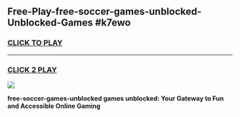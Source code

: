
## Free-Play-free-soccer-games-unblocked-Unblocked-Games #k7ewo
<h3>
<a href="https://news.freeplayer.one?title=free-soccer-games-unblocked&ref=8M">CLICK TO PLAY</a></h3>
<hr>

<h3>
<a href="https://news.freeplayer.one?title=free-soccer-games-unblocked&ref=8M">CLICK 2 PLAY</a>
  
</h3>

<a href="https://news.freeplayer.one?title=free-soccer-games-unblocked&ref=8M"><img src="https://clearcache.store/games.png"></a>


**free-soccer-games-unblocked games unblocked: Your Gateway to Fun and Accessible Online Gaming**
